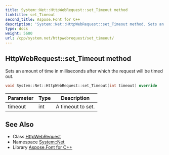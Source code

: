 ```yaml
---
title: System::Net::HttpWebRequest::set_Timeout method
linktitle: set_Timeout
second_title: Aspose.Font for C++
description: 'System::Net::HttpWebRequest::set_Timeout method. Sets an amount of time in milliseconds after which the request will be timed out in C++.'
type: docs
weight: 5600
url: /cpp/system.net/httpwebrequest/set_timeout/
---
```

## HttpWebRequest::set_Timeout method


Sets an amount of time in milliseconds after which the request will be timed out.

```cpp
void System::Net::HttpWebRequest::set_Timeout(int timeout) override
```


| Parameter | Type | Description |
| --- | --- | --- |
| timeout | int | A timeout to set. |

## See Also

* Class [HttpWebRequest](../)
* Namespace [System::Net](../../)
* Library [Aspose.Font for C++](../../../)
